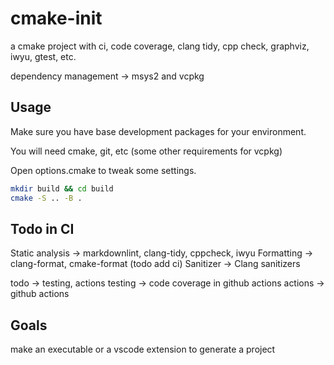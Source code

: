 # cmake-init

a cmake project with ci, code coverage, clang tidy, cpp check, graphviz, iwyu, gtest, etc.

dependency management -> msys2 and vcpkg

## Usage

Make sure you have base development packages for your environment.

You will need cmake, git, etc (some other requirements for vcpkg)

Open options.cmake to tweak some settings.

``` bash
mkdir build && cd build
cmake -S .. -B .
```

## Todo in CI

Static analysis -> markdownlint, clang-tidy, cppcheck, iwyu
Formatting ->  clang-format, cmake-format (todo add ci)
Sanitizer -> Clang sanitizers

todo -> testing, actions
testing ->  code coverage in github actions
actions -> github actions

## Goals

make an executable or a vscode extension to generate a project
